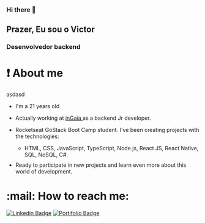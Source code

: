 <style>
  p {
    margin-top: 10px;
  }
</style>

### Hi there 👋

## Prazer, Eu sou o Victor

### Desenvolvedor backend

# :exclamation: About me

<p class="containe">asdasd</p>

- I'm a 21 years old
- Actually working at <a href="https://www.ingaia.com.br/"> inGaia </a> as a backend Jr developer.

- Rocketseat GoStack Boot Camp student. I've been creating projects with the technologies:

  - HTML, CSS, JavaScript, TypeScript, Node.js, React JS, React Native, SQL, NoSQL, C#.

- Ready to participate in new projects and learn even more about this world of development.

# :mail: How to reach me:

[![Linkedin Badge](https://img.shields.io/badge/-LinkedIn-blue?style=for-the-badge&logo=appveyor/)](https://www.linkedin.com/in/mesquini/)
[![Portifolio Badge](https://img.shields.io/badge/-portfolio-green?style=for-the-badge&logo=appveyor/)](https://mesquini.github.io/)

<!--
**mesquini/mesquini** is a ✨ _special_ ✨ repository because its `README.md` (this file) appears on your GitHub profile.

Here are some ideas to get you started:

- 🔭 I’m currently working on ...
- 🌱 I’m currently learning ...
- 👯 I’m looking to collaborate on ...
- 🤔 I’m looking for help with ...
- 💬 Ask me about ...
- 📫 How to reach me: ...
- 😄 Pronouns: ...
- ⚡ Fun fact: ...
-->

